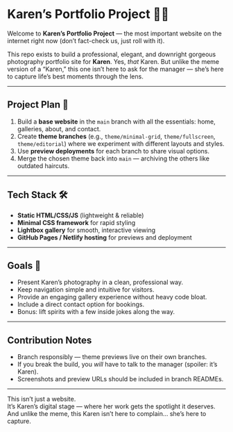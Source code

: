 # Karen’s Portfolio Project 📸✨

Welcome to **Karen’s Portfolio Project** — the most important website on the internet right now (don’t fact-check us, just roll with it).

This repo exists to build a professional, elegant, and downright gorgeous photography portfolio site for **Karen**. Yes, *that* Karen. But unlike the meme version of a “Karen,” this one isn’t here to ask for the manager — she’s here to capture life’s best moments through the lens.

---

## Project Plan 🚀
1. Build a **base website** in the `main` branch with all the essentials: home, galleries, about, and contact.
2. Create **theme branches** (e.g., `theme/minimal-grid`, `theme/fullscreen`, `theme/editorial`) where we experiment with different layouts and styles.
3. Use **preview deployments** for each branch to share visual options.
4. Merge the chosen theme back into `main` — archiving the others like outdated haircuts.

---

## Tech Stack 🛠️
- **Static HTML/CSS/JS** (lightweight & reliable)
- **Minimal CSS framework** for rapid styling
- **Lightbox gallery** for smooth, interactive viewing
- **GitHub Pages / Netlify hosting** for previews and deployment

---

## Goals 🎯
- Present Karen’s photography in a clean, professional way.
- Keep navigation simple and intuitive for visitors.
- Provide an engaging gallery experience without heavy code bloat.
- Include a direct contact option for bookings.
- Bonus: lift spirits with a few inside jokes along the way.

---

## Contribution Notes
- Branch responsibly — theme previews live on their own branches.
- If you break the build, you *will* have to talk to the manager (spoiler: it’s Karen).
- Screenshots and preview URLs should be included in branch READMEs.

---

This isn’t just a website.  
It’s Karen’s digital stage — where her work gets the spotlight it deserves.  
And unlike the meme, this Karen isn’t here to complain… she’s here to capture.
